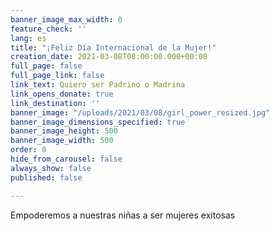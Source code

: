 ```yaml
---
banner_image_max_width: 0
feature_check: ''
lang: es
title: "¡Feliz Día Internacional de la Mujer!"
creation_date: 2021-03-08T08:00:00.000+00:00
full_page: false
full_page_link: false
link_text: Quiero ser Padrino o Madrina
link_opens_donate: true
link_destination: ''
banner_image: "/uploads/2021/03/08/girl_power_resized.jpg"
banner_image_dimensions_specified: true
banner_image_height: 500
banner_image_width: 500
order: 0
hide_from_carousel: false
always_show: false
published: false

---
```

Empoderemos a nuestras niñas a ser mujeres exitosas